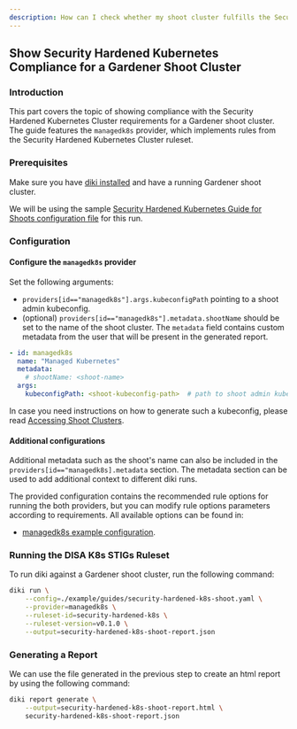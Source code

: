 ```yaml
---
description: How can I check whether my shoot cluster fulfills the Security Hardened Kubernetes Cluster requirements?
---
```


## Show Security Hardened Kubernetes Compliance for a Gardener Shoot Cluster

### Introduction

This part covers the topic of showing compliance with the Security Hardened Kubernetes Cluster requirements for a Gardener shoot cluster. The guide features the `managedk8s` provider, which implements rules from the Security Hardened Kubernetes Cluster ruleset.

### Prerequisites

Make sure you have [diki installed](../../README.md#Installation) and have a running Gardener shoot cluster.

We will be using the sample [Security Hardened Kubernetes Guide for Shoots configuration file](../../example/guides/security-hardened-k8s-shoot.yaml) for this run.

### Configuration

#### Configure the `managedk8s` provider

Set the following arguments:
- `providers[id=="managedk8s"].args.kubeconfigPath` pointing to a shoot admin kubeconfig.
- (optional) `providers[id=="managedk8s"].metadata.shootName` should be set to the name of the shoot cluster. The `metadata` field contains custom metadata from the user that will be present in the generated report.

``` yaml
- id: managedk8s
  name: "Managed Kubernetes"
  metadata:
    # shootName: <shoot-name>
  args:
    kubeconfigPath: <shoot-kubeconfig-path>  # path to shoot admin kubeconfig
```

In case you need instructions on how to generate such a kubeconfig, please read [Accessing Shoot Clusters](https://github.com/gardener/gardener/blob/master/docs/usage/shoot/shoot_access.md).

#### Additional configurations

Additional metadata such as the shoot's name can also be included in the `providers[id=="managedk8s].metadata` section. The metadata section can be used to add additional context to different diki runs.

The provided configuration contains the recommended rule options for running the both providers, but you can modify rule options parameters according to requirements. All available options can be found in:
- [managedk8s example configuration](../../example/config/managedk8s.yaml).

### Running the DISA K8s STIGs Ruleset

To run diki against a Gardener shoot cluster, run the following command:

```bash
diki run \
    --config=./example/guides/security-hardened-k8s-shoot.yaml \
    --provider=managedk8s \
    --ruleset-id=security-hardened-k8s \
    --ruleset-version=v0.1.0 \
    --output=security-hardened-k8s-shoot-report.json
```

### Generating a Report

We can use the file generated in the previous step to create an html report by using the following command:

```bash
diki report generate \
    --output=security-hardened-k8s-shoot-report.html \
    security-hardened-k8s-shoot-report.json
```